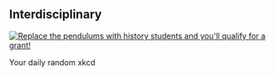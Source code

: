 ## Interdisciplinary
[![Replace the pendulums with history students and you'll qualify for a grant!](https://imgs.xkcd.com/comics/interdisciplinary.png)](https://xkcd.com/755/ "Replace the pendulums with history students and you'll qualify for a grant!")

Your daily random xkcd
